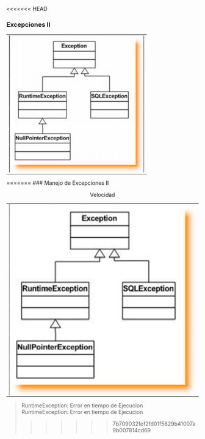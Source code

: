 <<<<<<< HEAD
### Excepciones II

<table align="center" >
  <tr>
    <td align="center" style="padding=0;width=50%;">
      <img align="center" style="padding=0;" src="../images/exception.png" />
    </td>
  </tr>
</table>
=======
### Manejo de Excepciones II

<table align="center" >
  <p align="center">Velocidad</p>
  <tr>
    <td align="center" style="padding=0;width=50%;">
      <img align="center" style="padding=0;" src="../images/excepciones.png" />
    </td>
  </tr>
</table>


> RuntimeException: Error en tiempo de Ejecucion <br>
> RuntimeException: Error en tiempo de Ejecucion <br>
>>>>>>> 7b709032fef2fd01f5829b41007a9b007814cd69
